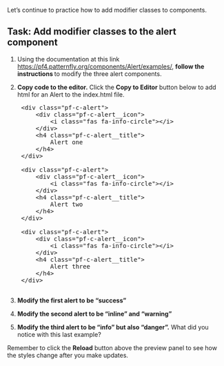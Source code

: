 
Let’s continue to practice how to add modifier classes to components.

## Task: Add modifier classes to the alert component
1) Using the documentation at this link https://pf4.patternfly.org/components/Alert/examples/, <strong> follow the instructions </strong> to modify the three alert components.

2) <strong> Copy code to the editor.</strong> Click the <strong>Copy to Editor</strong> button below to add html for an Alert to the index.html file.

    <pre class="file" data-filename="index.html" data-target="replace">
    &lt;div class=&quot;pf-c-alert&quot;&gt;
        &lt;div class=&quot;pf-c-alert__icon&quot;&gt;
            &lt;i class=&quot;fas fa-info-circle&quot;&gt;&lt;/i&gt;
        &lt;/div&gt;
        &lt;h4 class=&quot;pf-c-alert__title&quot;&gt;
            Alert one
        &lt;/h4>
    &lt;/div>
    
    &lt;div class=&quot;pf-c-alert&quot;>
        &lt;div class=&quot;pf-c-alert__icon&quot;&gt;
            &lt;i class=&quot;fas fa-info-circle&quot;>&lt;/i&gt;
        &lt;/div&gt;
        &lt;h4 class=&quot;pf-c-alert__title&quot;&gt;
            Alert two
        &lt;/h4&gt;
    &lt;/div&gt;
    
    &lt;div class=&quot;pf-c-alert&quot;&gt;
        &lt;div class=&quot;pf-c-alert__icon&quot;&gt;
            &lt;i class=&quot;fas fa-info-circle&quot;>&lt;/i&gt;
        &lt;/div>
        &lt;h4 class=&quot;pf-c-alert__title&quot;&gt;
            Alert three
        &lt;/h4>
    &lt;/div&gt;
    </pre>

3) <strong>Modify the first alert to be “success”</strong> 

4) <strong>Modify the second alert to be “inline” and “warning”</strong> 

5) <strong>Modify the third alert to be “info” but also “danger”.</strong>  What did you notice with this last example?

Remember to click the <strong>Reload</strong> button above the preview panel to see how the styles change after you make updates.